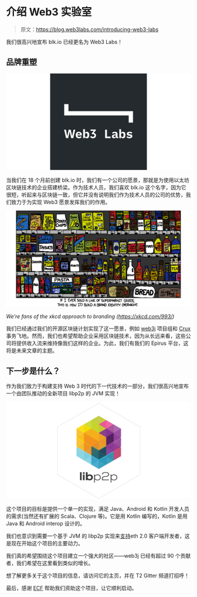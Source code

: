 # 介绍 Web3 实验室

> 原文：<https://blog.web3labs.com/introducing-web3-labs>

我们很高兴地宣布 blk.io 已经更名为 Web3 Labs！

## 品牌重塑

![Introducing Web3 Labs Blog](img/34ee4b4a65d64fddef1a20eb1891c403.png)

当我们在 18 个月前创建 blk.io 时，我们有一个公司的愿景，那就是为使用以太坊区块链技术的企业搭建桥梁。作为技术人员，我们喜欢 blk.io 这个名字，因为它很短，听起来与区块链一致，但它并没有说明我们作为技术人员的公司的优势，我们致力于为实现 Web3 愿景发挥我们的作用。

![The xkcd approach to branding](img/3825af746a22cf8dfdd50e2839ccc3aa.png)

*We’re fans of the xkcd approach to branding (https://xkcd.com/993/)*

我们已经通过我们的开源区块链计划实现了这一愿景，例如 [web3j](https://web3j.io/) 项目组和 [Crux](https://github.com/blk-io/crux) 事务飞地。然而，我们也希望帮助企业采用区块链技术，因为从长远来看，这些公司将提供收入流来维持像我们这样的企业。为此，我们有我们的 Epirus 平台，这将是未来文章的主题。

## 下一步是什么？

作为我们致力于构建支持 Web 3 时代的下一代技术的一部分，我们很高兴地宣布一个由团队推动的全新项目 libp2p 的 JVM 实现！

![JVM implementation of libp2p](img/384af1c19b1eb04172e241e7e9279eef.png)

这个项目的目标是提供一个单一的实现，满足 Java、Android 和 Kotlin 开发人员的需求(当然还有扩展的 Scala、Clojure 等)。它是用 Kotlin 编写的，Kotlin 是用 Java 和 Android interop 设计的。

我们也意识到需要一个基于 JVM 的 libp2p 实现来[支持](https://github.com/ethresearch/p2p/issues/4#issuecomment-436702674)eth 2.0 客户端开发者，这是现在开始这个项目的主要动力。

我们真的希望围绕这个项目建立一个强大的社区——web3j 已经有超过 90 个贡献者，我们希望在这里看到类似的增长。

想了解更多关于这个项目的信息，请访问它的主页，并在 T2 Gitter 频道打招呼！

最后，感谢 [ECF](https://ecf.network/) 帮助我们资助这个项目，让它顺利启动。